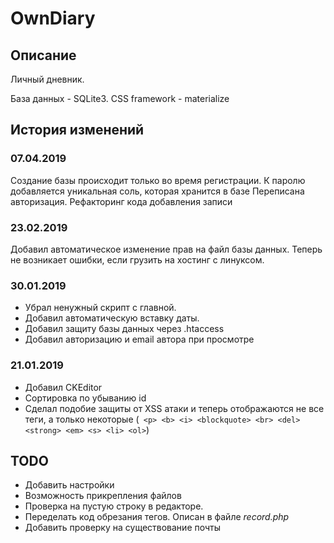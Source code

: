 # OwnDiary

## Описание

Личный дневник.

База данных - SQLite3.
CSS framework - materialize

## История изменений

### 07.04.2019

Создание базы происходит только во время регистрации.
К паролю добавляется уникальная соль, которая хранится в базе
Переписана авторизация. Рефакторинг кода добавления записи

### 23.02.2019

Добавил автоматическое изменение прав на файл базы данных. Теперь не возникает ошибки, если грузить на хостинг с линуксом.

### 30.01.2019

* Убрал ненужный скрипт с главной.
* Добавил автоматическую вставку даты. 
* Добавил защиту базы данных через .htaccess
* Добавил авторизацию и email автора при просмотре

### 21.01.2019

* Добавил CKEditor
* Сортировка по убыванию id
* Сделал подобие защиты от XSS атаки и теперь отображаются не все теги, а только некоторые
(` <p> <b> <i> <blockquote> <br> <del> <strong> <em> <s> <li> <ol>`)

## TODO

* Добавить настройки 
* Возможность прикрепления файлов 
* Проверка на пустую строку в редакторе.
* Переделать код обрезания тегов. Описан в файле *record.php*
* Добавить проверку на существование почты